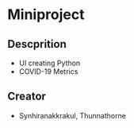 # Miniproject
## Descprition
- UI creating Python 
- COVID-19 Metrics

## Creator 
- Synhiranakkrakul, Thunnathorne

